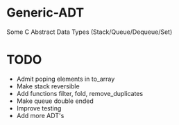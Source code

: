 # Generic-ADT
Some C Abstract Data Types (Stack/Queue/Dequeue/Set)

# TODO
- Admit poping elements in to_array
- Make stack reversible
- Add functions filter, fold, remove_duplicates
- Make queue double ended
- Improve testing
- Add more ADT's